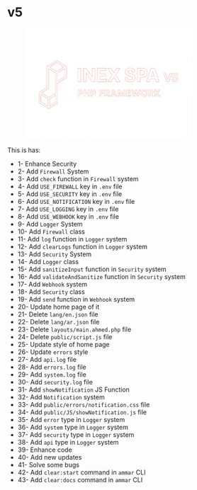 # v5

<figure><img src="../.gitbook/assets/20250412_1519_INEX SPA V5_simple_compose_01jrn2ckefe8s9zgf5k4jcerh4.png" alt="" width="375"><figcaption></figcaption></figure>

This is has:

* 1- Enhance Security
* 2- Add `Firewall` System
* 3- Add `check` function in `Firewall` system
* 4- Add `USE_FIREWALL` key in `.env` file
* 5- Add `USE_SECURITY` key in `.env` file
* 6- Add `USE_NOTIFICATION` key in `.env` file
* 7- Add `USE_LOGGING` key in `.env` file
* 8- Add `USE_WEBHOOK` key in `.env` file
* 9- Add `Logger` System
* 10- Add `Firewall` class
* 11- Add `log` function in `Logger` system
* 12- Add `clearLogs` function in `Logger` system
* 13- Add `Security` System
* 14- Add `Logger` class
* 15- Add `sanitizeInput` function in `Security` system
* 16- Add `validateAndSanitize` function in `Security` system
* 17- Add `Webhook` system
* 18- Add `Security` class
* 19- Add `send` function in `Webhook` system
* 20- Update home page of it
* 21- Delete `lang/en.json` file
* 22- Delete `lang/ar.json` file
* 23- Delete `layouts/main.ahmed.php` file
* 24- Delete `public/script.js` file
* 25- Update style of home page
* 26- Update `errors` style
* 27- Add `api.log` file
* 28- Add `errors.log` file
* 29- Add `system.log` file
* 30- Add `security.log` file
* 31- Add `showNotification` JS Function
* 32- Add `Notification` system
* 33- Add `public/errors/notification.css` file
* 34- Add `public/JS/showNotification.js` file
* 35- Add `error` type in `Logger` system
* 36- Add `system` type in `Logger` system
* 37- Add `security` type in `Logger` system
* 38- Add `api` type in `Logger` system
* 39- Enhance code
* 40- Add new updates
* 41- Solve some bugs
* 42- Add `clear:start` command in `ammar` CLI
* 43- Add `clear:docs` command in `ammar` CLI
